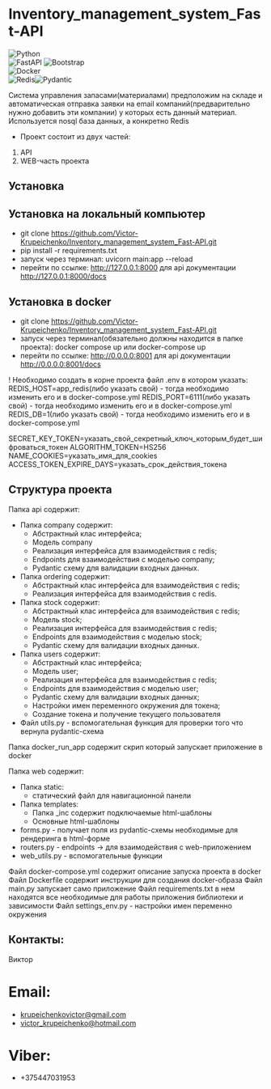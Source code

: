 # Inventory_management_system_Fast-API
![Python](https://img.shields.io/badge/-Python-f1f518?style=flat-square&logo=python)  
![FastAPI](https://img.shields.io/badge/-FastAPI-74cf3c?style=flat-square&logo=fastapi)
![Bootstrap](https://img.shields.io/badge/-Bootstrap-ce62f5?style=flat-square&logo=bootstrap)  
![Docker](https://img.shields.io/badge/-Docker-1de4f2?style=flat-square&logo=docker)  
![Redis](https://img.shields.io/badge/-Redis-f78b97?style=flat-square&logo=redis)![Pydantic](https://img.shields.io/badge/-Pydantic-E92063?style=flat-square&logo=Pydantic)


Система управления запасами(материалами) предположим на складе
и автоматическая отправка заявки на email компаний(предварительно нужно добавить эти компании)
у которых есть данный материал. Используется nosql база данных, а конкретно Redis

- Проект состоит из двух частей:
1. API
2. WEB-часть проекта

## Установка

## Установка на локальный компьютер
- git clone https://github.com/Victor-Krupeichenko/Inventory_management_system_Fast-API.git
- pip install -r requirements.txt
- запуск через терминал:  uvicorn main:app --reload
- перейти по ссылке: http://127.0.0.1:8000 для api документации http://127.0.0.1:8000/docs

## Установка в docker
- git clone https://github.com/Victor-Krupeichenko/Inventory_management_system_Fast-API.git
- запуск через терминал(обязательно должны находится в папке проекта): docker compose up или docker-compose up
- перейти по ссылке: http://0.0.0.0:8001 для api документации http://0.0.0.0:8001/docs

! Необходимо создать в корне проекта файл .env в котором указать:
REDIS_HOST=app_redis(либо указать свой) - тогда необходимо изменить его и в docker-compose.yml
REDIS_PORT=6111(либо указать свой) - тогда необходимо изменить его и в docker-compose.yml
REDIS_DB=1(либо указать свой) - тогда необходимо изменить его и в docker-compose.yml

SECRET_KEY_TOKEN=указать_свой_секретный_ключ_которым_будет_шифроваться_токен
ALGORITHM_TOKEN=HS256
NAME_COOKIES=указать_имя_для_cookies
ACCESS_TOKEN_EXPIRE_DAYS=указать_срок_действия_токена

## Структура проекта
Папка api содержит:
- Папка company содержит:
  * Абстрактный клас интерфейса;
  * Модель company
  * Реализация интерфейса для взаимодействия с redis;
  * Endpoints для взаимодействия с моделью company;
  * Pydantic схему для валидации входных данных.
- Папка ordering содержит:
  * Абстрактный клас интерфейса для взаимодействия с redis;
  * Реализация интерфейса для взаимодействия с redis.
- Папка stock содержит:
  * Абстрактный клас интерфейса для взаимодействия с redis;
  * Модель stock;
  * Реализация интерфейса для взаимодействия с redis;
  * Endpoints для взаимодействия с моделью stock;
  * Pydantic схему для валидации входных данных.
- Папка users содержит:
  * Абстрактный клас интерфейса;
  * Модель user;
  * Реализация интерфейса для взаимодействия с redis;
  * Endpoints для взаимодействия с моделью user;
  * Pydantic схему для валидации входных данных;
  * Настройки имен переменного окружения для токена;
  * Создание токена и получение текущего пользователя
- Файл utils.py - вспомогательная функция для проверки того что вернула pydantic-схема

Папка docker_run_app содержит скрип который запускает приложение в docker

Папка web содержит:
- Папка static:
  * статический файл для навигационной панели
- Папка templates:
  * Папка _inc содержит подключаемые html-шаблоны
  * Основные html-шаблоны
- forms.py - получает поля из pydantic-схемы необходимые для рендеринга в html-форме
- routers.py - endpoints -> для взаимодействия с web-приложением
- web_utils.py - вспомогательные функции

Файл docker-compose.yml содержит описание запуска проекта в docker
Файл Dockerfile содержит инструкции для создания docker-образа
Файл main.py запускает само приложение
Файл requirements.txt в нем находятся все необходимые для работы приложения библиотеки и зависимости
Файл settings_env.py - настройки имен переменно окружения


## Контакты:
Виктор
# Email:
- krupeichenkovictor@gmail.com
- victor_krupeichenko@hotmail.com
# Viber:
- +375447031953 

